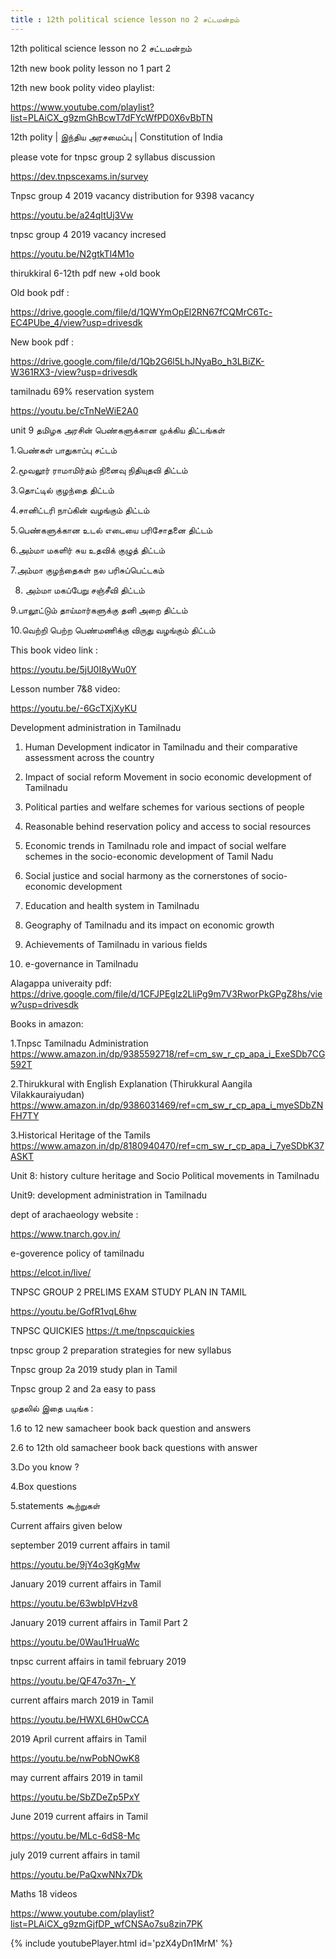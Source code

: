 ```yaml
---
title : 12th political science lesson no 2 சட்டமன்றம்
---
```


12th political science lesson no 2 சட்டமன்றம்

12th new book polity lesson no 1 part 2

12th new book polity video playlist:

https://www.youtube.com/playlist?list=PLAiCX_g9zmGhBcwT7dFYcWfPD0X6vBbTN

12th polity | இந்திய அரசமைப்பு | Constitution of India

please vote for tnpsc group 2 syllabus discussion

https://dev.tnpscexams.in/survey

Tnpsc group 4 2019 vacancy distribution for 9398 vacancy

https://youtu.be/a24qItUj3Vw

tnpsc group 4  2019 vacancy incresed

https://youtu.be/N2gtkTl4M1o

thirukkiral 6-12th pdf new +old book

Old book pdf :

https://drive.google.com/file/d/1QWYmOpEl2RN67fCQMrC6Tc-EC4PUbe_4/view?usp=drivesdk

New book pdf :

https://drive.google.com/file/d/1Qb2G6l5LhJNyaBo_h3LBiZK-W361RX3-/view?usp=drivesdk

tamilnadu 69% reservation system

https://youtu.be/cTnNeWiE2A0

unit 9 தமிழக அரசின் பெண்களுக்கான முக்கிய திட்டங்கள்

1.பெண்கள் பாதுகாப்பு சட்டம்

 2.மூவலூர் ராமாமிர்தம் நினைவு நிதியுதவி திட்டம் 

3.தொட்டில் குழந்தை திட்டம் 

4.சானிட்டரி நாப்கின் வழங்கும் திட்டம்  

5.பெண்களுக்கான உடல் எடையை பரிசோதனை திட்டம் 

6.அம்மா மகளிர் சுய உதவிக் குழுத் திட்டம் 

7.அம்மா குழந்தைகள் நல பரிசுப்பெட்டகம்

8. அம்மா மகப்பேறு சஞ்சீவி திட்டம் 

9.பாலூட்டும் தாய்மார்களுக்கு தனி அறை திட்டம்

 10.வெற்றி பெற்ற பெண்மணிக்கு விருது வழங்கும் திட்டம்

This book video link :

https://youtu.be/5jU0I8yWu0Y

Lesson number 7&8 video:

https://youtu.be/-6GcTXjXyKU

Development administration in Tamilnadu

1. Human Development indicator in Tamilnadu and their comparative assessment across the country

2. Impact of social reform Movement in socio economic development of Tamilnadu

3. Political parties and welfare schemes for various sections of people

4. Reasonable behind reservation policy and access to social resources

5. Economic trends in Tamilnadu role and impact of social welfare schemes in the socio-economic development of Tamil Nadu

6. Social justice and social harmony as the cornerstones of socio-economic development

7. Education and health system in Tamilnadu

8. Geography of Tamilnadu and its impact on economic growth

9. Achievements of Tamilnadu in various fields

10. e-governance in Tamilnadu

Alagappa univeraity pdf:
https://drive.google.com/file/d/1CFJPEglz2LliPg9m7V3RworPkGPgZ8hs/view?usp=drivesdk

Books in amazon:

1.Tnpsc Tamilnadu Administration https://www.amazon.in/dp/9385592718/ref=cm_sw_r_cp_apa_i_ExeSDb7CG592T

2.Thirukkural with English Explanation (Thirukkural Aangila Vilakkauraiyudan) https://www.amazon.in/dp/9386031469/ref=cm_sw_r_cp_apa_i_myeSDbZNFH7TY

3.Historical Heritage of the Tamils https://www.amazon.in/dp/8180940470/ref=cm_sw_r_cp_apa_i_7yeSDbK37ASKT

Unit 8: history culture heritage and Socio Political movements in Tamilnadu

Unit9: development administration in Tamilnadu

dept of arachaeology website :

https://www.tnarch.gov.in/

e-goverence policy of tamilnadu

https://elcot.in/live/


TNPSC GROUP 2 PRELIMS EXAM STUDY PLAN IN TAMIL

https://youtu.be/GofR1vqL6hw

TNPSC QUICKIES
https://t.me/tnpscquickies

tnpsc group 2 preparation strategies for new syllabus

Tnpsc group 2a 2019 study plan in Tamil

Tnpsc group 2 and 2a easy to pass

முதலில் இதை படிங்க :

1.6 to 12 new samacheer book back question and answers

2.6 to 12th old samacheer book back questions with answer

3.Do you know ?

4.Box questions

5.statements கூற்றுகள்

Current affairs given below 

september 2019 current affairs in tamil

https://youtu.be/9jY4o3gKgMw

January 2019 current affairs in Tamil

https://youtu.be/63wbIpVHzv8

January 2019 current affairs in Tamil Part 2

https://youtu.be/0Wau1HruaWc

tnpsc current affairs in tamil february 2019

https://youtu.be/QF47o37n-_Y

current affairs march 2019 in Tamil

https://youtu.be/HWXL6H0wCCA

2019 April current affairs in Tamil

https://youtu.be/nwPobNOwK8

may current affairs 2019 in tamil

https://youtu.be/SbZDeZp5PxY

June 2019 current affairs in Tamil

https://youtu.be/MLc-6dS8-Mc

july 2019 current affairs in tamil

https://youtu.be/PaQxwNNx7Dk

Maths 18 videos

https://www.youtube.com/playlist?list=PLAiCX_g9zmGjfDP_wfCNSAo7su8zin7PK



{% include youtubePlayer.html id='pzX4yDn1MrM' %}
